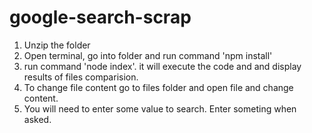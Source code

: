 # google-search-scrap
1) Unzip the folder
2) Open terminal, go into folder and run command 'npm install'
3) run command 'node index'. it will execute the code and and display results of files comparision.
4) To change file content go to files folder and open file and change content.
5) You will need to enter some value to search. Enter someting when asked. 

